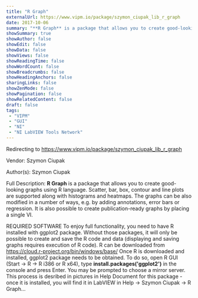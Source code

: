 ```yaml
---
title: "R Graph"
externalUrl: https://www.vipm.io/package/szymon_ciupak_lib_r_graph
date: 2017-10-06
summary: "**R Graph** is a package that allows you to create good-looking graphs using R language."
showSummary: true
showAuthor: false
showEdit: false
showData: false
showViews: false
showReadingTime: false
showWordCount: false
showBreadcrumbs: false
showHeadingAnchors: false
sharingLinks: false
showZenMode: false
showPagination: false
showRelatedContent: false
draft: false
tags:
 - "VIPM"
 - "GUI"
 - "NI"
 - "NI LabVIEW Tools Network"
---
```


Redirecting to https://www.vipm.io/package/szymon_ciupak_lib_r_graph

Vendor: Szymon Ciupak

Author(s): Szymon Ciupak
 
Full Description:
**R Graph** is a package that allows you to create good-looking graphs using R language. Scatter, bar, box, contour and line plots are supported along with histograms and heatmaps. The graphs can be also modified in a number of ways, e.g. by adding annotations, error bars or regression. It is also possible to create publication-ready graphs by placing a single VI.

REQUIRED SOFTWARE
To enjoy full functionality, you need to have R installed with ggplot2 package. Without those packages, it will only be possible to create and save the R code and data (displaying and saving graphs requires execution of R code). R can be downloaded from https://cloud.r-project.org/bin/windows/base/
Once R is downloaded and installed, ggplot2 package needs to be obtained. To do so, open R GUI (Start -> R -> R i386 or R x64), type **install.packages('ggplot2')** in the console and press Enter. You may be prompted to choose a mirror server. This process is desribed in pictures in Help Document for this package - once it is installed, you will find it in LabVIEW in Help -> Szymon Ciupak -> R Graph...
